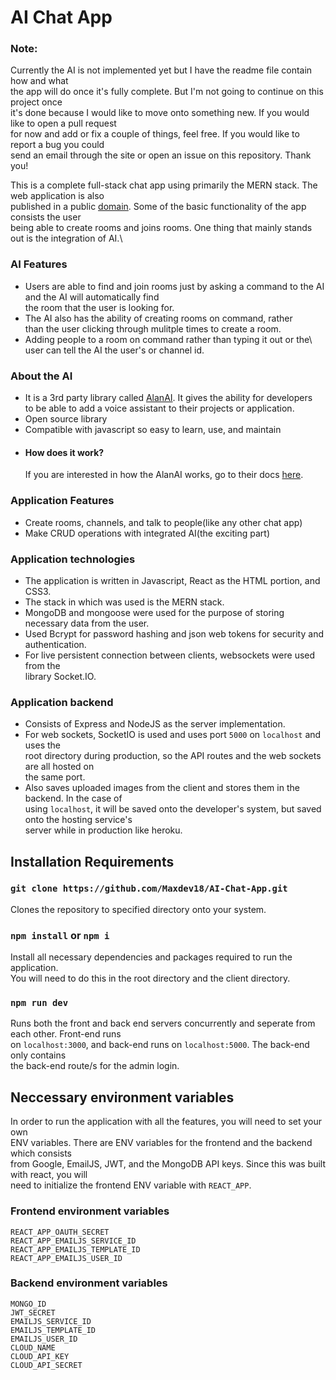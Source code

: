 # AI Chat App

### Note:
Currently the AI is not implemented yet but I have the readme file contain how and what\
the app will do once it's fully complete. But I'm not going to continue on this project once\
it's done because I would like to move onto something new. If you would like to open a pull request\
for now and add or fix a couple of things, feel free. If you would like to report a bug you could\
send an email through the site or open an issue on this repository. Thank you!

This is a complete full-stack chat app using primarily the MERN stack. The web application is also\
published in a public [domain](https://chattingai-frontend.herokuapp.com/). Some of the basic functionality of the app consists the user\
being able to create rooms and joins rooms. One thing that mainly stands out is the integration of AI.\

### AI Features

- Users are able to find and join rooms just by asking a command to the AI and the AI will automatically find\
the room that the user is looking for.
- The AI also has the ability of creating rooms on command, rather\
than the user clicking through mulitple times to create a room.
- Adding people to a room on command rather than typing it out or the\ 
user can tell the AI the user's or channel id.

### About the AI

- It is a 3rd party library called [AlanAI](https://alan.app/). It gives the ability for developers\
to be able to add a voice assistant to their projects or application.
- Open source library
- Compatible with javascript so easy to learn, use, and maintain
- #### How does it work?
  If you are interested in how the AlanAI works, go to their docs [here](https://alan.app/docs/).

### Application Features

- Create rooms, channels, and talk to people(like any other chat app)
- Make CRUD operations with integrated AI(the exciting part)

### Application technologies

- The application is written in Javascript, React as the HTML portion, and CSS3.
- The stack in which was used is the MERN stack.
- MongoDB and mongoose were used for the purpose of storing necessary data from the user.
- Used Bcrypt for password hashing and json web tokens for security and authentication.
- For live persistent connection between clients, websockets were used from the\
library Socket.IO.

### Application backend

- Consists of Express and NodeJS as the server implementation.
- For web sockets, SocketIO is used and uses port `5000` on `localhost` and uses the\
root directory during production, so the API routes and the web sockets are all hosted on\
the same port.
- Also saves uploaded images from the client and stores them in the backend. In the case of\
using `localhost`, it will be saved onto the developer's system, but saved onto the hosting service's\
server while in production like heroku.

## Installation Requirements

### `git clone https://github.com/Maxdev18/AI-Chat-App.git`

Clones the repository to specified directory onto your system.

### `npm install` or `npm i`

Install all necessary dependencies and packages required to run the application.\
You will need to do this in the root directory and the client directory.

### `npm run dev`

Runs both the front and back end servers concurrently and seperate from each other. Front-end runs\
on `localhost:3000`, and back-end runs on `localhost:5000`. The back-end only contains\
the back-end route/s for the admin login.

## Neccessary environment variables
In order to run the application with all the features, you will need to set your own\
ENV variables. There are ENV variables for the frontend and the backend which consists\
from Google, EmailJS, JWT, and the MongoDB API keys. Since this was built with react, you will\
need to initialize the frontend ENV variable with `REACT_APP`.

### Frontend environment variables
`REACT_APP_OAUTH_SECRET`\
`REACT_APP_EMAILJS_SERVICE_ID`\
`REACT_APP_EMAILJS_TEMPLATE_ID`\
`REACT_APP_EMAILJS_USER_ID`

### Backend environment variables
`MONGO_ID`\
`JWT_SECRET`\
`EMAILJS_SERVICE_ID`\
`EMAILJS_TEMPLATE_ID`\
`EMAILJS_USER_ID`\
`CLOUD_NAME`\
`CLOUD_API_KEY`\
`CLOUD_API_SECRET`